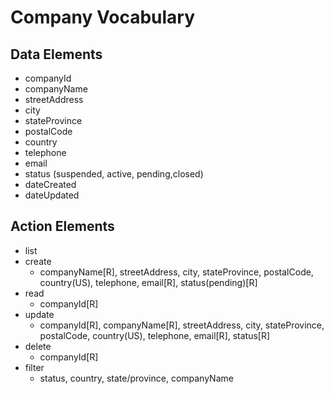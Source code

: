 # Company Vocabulary

## Data Elements
 * companyId
 * companyName
 * streetAddress
 * city
 * stateProvince
 * postalCode
 * country
 * telephone
 * email
 * status (suspended, active, pending,closed)
 * dateCreated
 * dateUpdated

## Action Elements
 
 * list
 * create
   * companyName[R], streetAddress, city, stateProvince, postalCode, 
      country(US), telephone, email[R], status(pending)[R]
 * read
   * companyId[R]
 * update
   * companyId[R], companyName[R], streetAddress, city, stateProvince, 
      postalCode, country(US), telephone, email[R], status[R]
 * delete
   * companyId[R]
 * filter 
   * status, country, state/province, companyName


